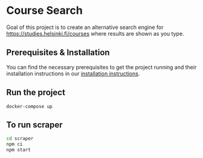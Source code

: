 # Course Search

Goal of this project is to create an alternative search engine for https://studies.helsinki.fi/courses where results are shown as you type.

## Prerequisites & Installation

You can find the necessary prerequisites to get the project running and their installation instructions in our [installation instructions](docs/Installation.md).
## Run the project
`docker-compose up`

## To run scraper

```bash
cd scraper
npm ci
npm start
```
